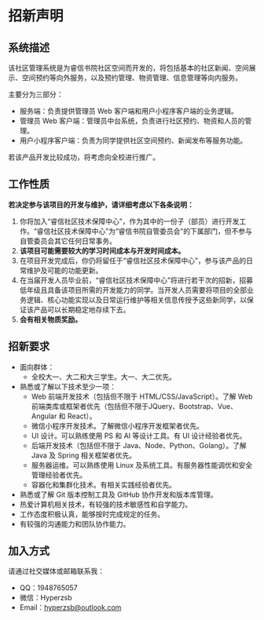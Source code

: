 # 招新声明

## 系统描述

该社区管理系统是为睿信书院社区空间而开发的，将包括基本的社区新闻、空间展示、空间预约等向外服务，以及预约管理、物资管理、信息管理等向内服务。

主要分为三部分：

- 服务端：负责提供管理员 Web 客户端和用户小程序客户端的业务逻辑。
- 管理员 Web 客户端：管理员中台系统，负责进行社区预约、物资和人员的管理。
- 用户小程序客户端：负责为同学提供社区空间预约、新闻发布等服务功能。

若该产品开发比较成功，将考虑向全校进行推广。

## 工作性质

**若决定参与该项目的开发与维护，请详细考虑以下各条说明：**

1. 你将加入“睿信社区技术保障中心”，作为其中的一份子（部员）进行开发工作。“睿信社区技术保障中心”为“睿信书院自管委员会”的下属部门，但不参与自管委员会其它任何日常事务。
2. **该项目可能需要较大的学习时间成本与开发时间成本。**
3. 在项目开发完成后，你仍将留任于“睿信社区技术保障中心”，参与该产品的日常维护及可能的功能更新。
4. 在当届开发人员毕业前，“睿信社区技术保障中心”将进行若干次的招新，招募低年级且具备该项目所需的开发能力的同学。当开发人员需要将项目的全部业务逻辑、核心功能实现以及日常运行维护等相关信息传授予这些新同学，以保证该产品可以长期稳定地存续下去。
5. **会有相关物质奖励。**

## 招新要求

- 面向群体：
  - 全校大一、大二和大三学生。大一、大二优先。
- 熟悉或了解以下技术至少一项：
  - Web 前端开发技术（包括但不限于 HTML/CSS/JavaScript）。了解 Web 前端类库或框架者优先（包括但不限于JQuery、Bootstrap、Vue、Angular 和 React）。
  - 微信小程序开发技术。了解微信小程序开发框架者优先。
  - UI 设计。可以熟练使用 PS 和 AI 等设计工具。有 UI 设计经验者优先。
  - 后端开发技术（包括但不限于 Java、Node、Python、Golang）。了解 Java 及 Spring 相关框架者优先。
  - 服务器运维。可以熟练使用 Linux 及系统工具。有服务器性能调优和安全管理经验者优先。
  - 容器化和集群化技术。有相关实践经验者优先。
- 熟悉或了解 Git 版本控制工具及 GitHub 协作开发和版本库管理。
- 热爱计算机相关技术，有较强的技术敏感性和自学能力。
- 工作态度积极认真，能够按时完成规定的任务。
- 有较强的沟通能力和团队协作能力。

## 加入方式

请通过社交媒体或邮箱联系我：

- QQ：1948765057
- 微信：Hyperzsb
- Email：hyperzsb@outlook.com